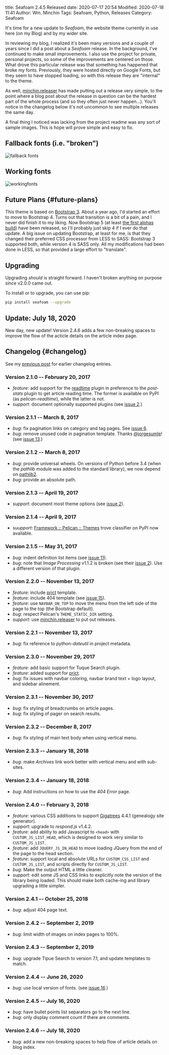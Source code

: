 title: Seafoam 2.4.5 Released
date: 2020-07-17 20:54
Modified: 2020-07-18 11:41
Author: Wm. Minchin
Tags: Seafoam, Python, Releases
Category: Seafoam

It's time for a new update to *Seafoam*, the website theme currently in use
here (on my Blog) and by my wider site.

In reviewing my blog, I realized it's been many versions and a couple of years
since I did a post about a *Seafoam* release. In the background, I've continued
to make small improvements. I also use the project for private, personal
projects, so some of the improvements are centered on those. What drove this
particular release was that something has happened that broke my fonts.
Previously, they were hosted directly on Google Fonts, but they seem to have
stopped loading, so with this release they are "internal" to the theme.

As well, [minchin.releaser](https://github.com/MinchinWeb/minchin.releaser/)
has made putting out a release very simple, to the point where a blog post
about the release in question can be the hardest part of the whole process (and
so they often just never happen...). You'll notice in the changelog below it's
not uncommon to see multiple releases the same day.

A final thing I noticed was lacking from the project readme was any sort of
sample images. This is hope will prove simple and easy to fix.

## Fallback fonts (i.e. "broken")

![fallback fonts]({filename}images/2020/broken_fonts.png)

## Working fonts

![workingfonts]({filename}images/2020/working_fonts.png)

## Future Plans {#future-plans}

This theme is based on [Bootstrap 3](https://getbootstrap.com/docs/3.3/). About
a year ago, I'd started an effort to move to Bootstrap 4. Turns out that
transition is a bit of a pain, and I never did finish it to my liking. Now
Bootstrap 5 (at least [the first alphas
build](https://blog.getbootstrap.com/2020/06/16/bootstrap-5-alpha/)) have been
released, so I'll probably just skip 4 if I ever do that update. A big issue on
updating Bootstrap, at least for me, is that they changed their preferred CSS
processor from LESS to SASS: Bootstrap 3 supported both, while version 4 is
SASS only. All my modifications had been done in LESS, so that provided a large
effort to "translate".

## Upgrading

Upgrading *should* is straight forward. I haven't broken anything on purpose
since v2.0.0 came out.

To install or to upgrade, you can use pip:

```sh
pip install seafoam --upgrade
```

## Update: July 18, 2020

New day, new update! Version 2.4.6 adds a few non-breaking spaces to improve
the flow of the acticle details on the article index page.

## Changelog {#changelog}

See my [previous post]({filename}20170111-seafoam-2-released.md#changelog) for earlier
changelog entries.

### Version 2.1.0 -- February 20, 2017

- *feature*: add support for the
  [readtime](https://pypi.python.org/pypi/pelican-readtime) plugin in
  preference to the *post-stats* plugin to get article reading time. The
  former is available on PyPI (as *pelican-readtime*), while the latter is
  not.
- *support*: document optionally supported plugins (see [issue
  2](https://github.com/MinchinWeb/seafoam/issues/2).)

### Version 2.1.1 -- March 8, 2017

- *bug*: fix pagination links on category and tag pages. See [issue
  6](https://github.com/MinchinWeb/seafoam/issues/6).
- *bug*: remove unused code in pagination template. Thanks
  [@jorgesumle](https://github.com/jorgesumle)! (see [issue
  13](https://github.com/MinchinWeb/seafoam/issues/13).)

### Version 2.1.2 -- March 8, 2017

- *bug*: provide universal wheels. On versions of Python before 3.4 (when the
  *pathlib* module was added to the standard library), we now depend on
  [pathlib2](https://pypi.python.org/pypi/pathlib2).
- *bug*: provide an absolute path.

### Version 2.1.3 -- April 19, 2017

- *support*: document most theme options (see [issue
  2](https://github.com/MinchinWeb/seafoam/issues/2)).

### Version 2.1.4 -- April 9, 2017

- *suupport*: [Framework :: Pelican ::
  Themes](https://pypi.org/search/?c=Framework+%3A%3A+Pelican+%3A%3A+Themes)
  trove classifier on PyPI now available.

### Version 2.1.5 -- May 31, 2017

- *bug*: indent definition list items (see [issue
  11](https://github.com/MinchinWeb/seafoam/issues/11)).
- *bug*: note that *Image Processing* v1.1.2 is broken (see their
  [issue
  2](https://github.com/MinchinWeb/minchin.pelican.plugins.image_process/issues/2)).
  Use a different version of that plugin.

### Version 2.2.0 -- November 13, 2017

- *feature*: include [prjct](https://github.com/MinchinWeb/prjct) template.
- *feature*: include 404 template (see [issue
  15](https://github.com/MinchinWeb/seafoam/issues/15)).
- *feature*: use `NAVBAR_ON_TOP` to move the menu from the left side of the
  page to the top (the Bootstrap default).
- *bug*: respect Pelican's `THEME_STATIC_DIR` setting.
- *support*: use
  [minchin.releaser](https://github.com/MinchinWeb/minchin.releaser/) to put
  out releases.

### Version 2.2.1 -- November 13, 2017

- *bug*: fix reference to *python-dateutil* in project metadata.

### Version 2.3.0 -- November 29, 2017

- *feature*: add basic support for Tuque Search plugin.
- *feature*: added support for [prjct](https://github.com/MinchinWeb/prjct).
- *bug*: fix issues with navbar coloring, navbar brand text + logo
  layout, and sidebar alinement.

### Version 2.3.1 -- November 30, 2017

- *bug*: fix styling of breadcrumbs on article pages.
- *bug*: fix styling of pager on search results.

### Version 2.3.2 -- December 8, 2017

- *bug*: fix styling of main text body when using vertical menu.

### Version 2.3.3 -- January 18, 2018

- *bug*: make *Archives* link work better with vertical menu and with
  sub-sites.

### Version 2.3.4 -- January 18, 2018

- *bug*: Add instructions on how to use the *404 Error* page.

### Version 2.4.0 -- February 3, 2018

- *feature*: various CSS additions to support
  [Gigatrees](https://gigatrees.appspot.com/) 4.4.1 (genealogy site generator).
- *support*: upgrade to *respond.js* v1.4.2.
- *feature*: add ability to add Javascript to `<head>` with
  `CUSTOM_JS_LIST_HEAD`, which is designed to work very similar to
  `CUSTOM_JS_LIST`.
- *feature*: add `JQUERY_JS_IN_HEAD` to move loading JQuery from the end of
  the page to the head section.
- *feature*: support local and absolute URLs for `CUSTOM_CSS_LIST` and
  `CUSTOM_JS_LIST`, and scripts directly for `CUSTOM_JS_LIST`.
- *bug*: Make the output HTML a little cleaner.
- *support*: edit some JS and CSS links to explicitly note the version of the
  library being loaded. This should make both cache-ing and library upgrading a
  little simpler.

### Version 2.4.1 -- October 25, 2018

- *bug*: adjust 404 page text.

### Version 2.4.2 -- September 2, 2019

- *bug*: limit width of images on index pages to 100%.

### Version 2.4.3 -- September 2, 2019

- *bug*: upgrade Tipue Search to version 7.1, and update templates to match.

### Version 2.4.4 -- June 26, 2020

- *bug*: use local version of fonts. (see [issue
  16](https://github.com/MinchinWeb/seafoam/issues/16).)

### Version 2.4.5 -- July 16, 2020

- *bug*: have bullet points list separators go to the next line.
- *bug*: only display comment count if there are comments.

### Version 2.4.6 -- July 18, 2020

- *bug*: add a new non-breaking spaces to help flow of article details on blog
  index.
